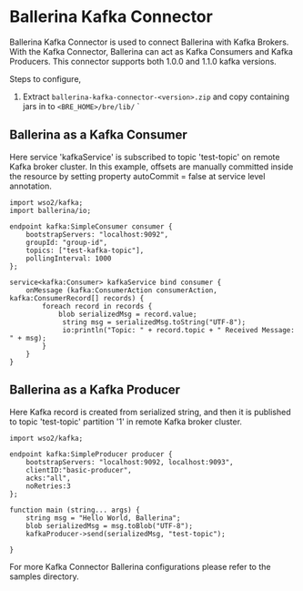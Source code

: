 # **Ballerina Kafka Connector**

Ballerina Kafka Connector is used to connect Ballerina with Kafka Brokers. With the Kafka Connector, Ballerina can act as Kafka Consumers and Kafka Producers. This connector supports both 1.0.0 and 1.1.0 kafka versions.

Steps to configure,
1. Extract `ballerina-kafka-connector-<version>.zip` and copy containing jars in to `<BRE_HOME>/bre/lib/`
`

## Ballerina as a Kafka Consumer

Here service 'kafkaService' is subscribed to topic 'test-topic' on remote Kafka broker cluster. In this example, offsets are manually committed inside the resource
by setting property autoCommit = false at service level annotation.

```ballerina
import wso2/kafka;
import ballerina/io;

endpoint kafka:SimpleConsumer consumer {
    bootstrapServers: "localhost:9092",
    groupId: "group-id",
    topics: ["test-kafka-topic"],
    pollingInterval: 1000
};

service<kafka:Consumer> kafkaService bind consumer {
    onMessage (kafka:ConsumerAction consumerAction, kafka:ConsumerRecord[] records) {
        foreach record in records {
            blob serializedMsg = record.value;
             string msg = serializedMsg.toString("UTF-8");
             io:println("Topic: " + record.topic + " Received Message: " + msg);
        }
    }
}
````

## Ballerina as a Kafka Producer

Here Kafka record is created from serialized string, and then it is published to topic 'test-topic' partition '1' in remote Kafka broker cluster.

```ballerina
import wso2/kafka;

endpoint kafka:SimpleProducer producer {
    bootstrapServers: "localhost:9092, localhost:9093",
    clientID:"basic-producer",
    acks:"all",
    noRetries:3
};

function main (string... args) {
    string msg = "Hello World, Ballerina";
    blob serializedMsg = msg.toBlob("UTF-8");
    kafkaProducer->send(serializedMsg, "test-topic");

}
````

For more Kafka Connector Ballerina configurations please refer to the samples directory.
